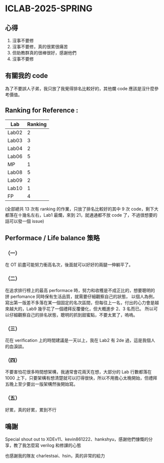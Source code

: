 # ICLAB-2025-SPRING
## 心得
1. 沒事不要修
2. 沒事不要修，真的很累很痛苦
3. 但助教群真的很棒很好，感謝他們
4. 沒事不要修

## 有關我的 code
為了不要誤人子弟，我只放了我覺得排名比較好的，其他爛 code 應該是沒什麼參考價值。

## Ranking for Reference :
| Lab  | Ranking |
| ------------- | ------------- |
| Lab02  | 2  |
| Lab03  | 3  |
| Lab04  | 2  |
| Lab06  | 5  |
| MP     | 1  |
| Lab08  | 5  |
| Lab09  | 2  |
| Lab10  | 1  |
| FP     | 4  |

(全部總共 13 次有 ranking 的作業，只放了排名比較好的其中 9 次 code，剩下大都落在十幾名左右，Lab1 最爛，來到 21，就通通都不放 code 了，不過很想要的話可以發一個 issue)

## Performace / Life balance 策略
### （一）

在 OT 前盡可能努力衝高名次，後面就可以好好的兩腿一伸躺平了。

### （二）

在追求排行榜上的最高 performace 時，努力和收穫是不成正比的，想要聰明的拼 perfomance 同時保有生活品質，就需要仔細觀察自己的狀態，
以個人為例，寫出第一版差不多落在某一個固定的名次區間，但每往上一名，付出的心力會是越來越大的，Lab9 幾乎花了一個禮拜反覆優化，但大概進步 2、3 名而已。
所以可以仔細觀察自己的排名狀態，聰明的抓到甜蜜點，不要太累了，嗚嗚。

### （三）
花在 verification 上的時間建議是一天以上，我在 Lab2 有 2de 過，這是我個人的血淚談。

### （四）
不要害怕花很多時間想架構，我通常會花兩天在想，大部分的 Lab 行數都落在 1000 上下，只要架構有想清楚就可以打得很快，所以不用擔心太晚開始，但禮拜五晚上至少要出一版架構然後開始寫。

### （五）
好累，真的好累，累到不行


## 鳴謝
Special shout out to XDEv11、kevin861222、hankshyu，感謝他們慷慨的分享，教了我怎麼寫 verilog 和修課的心態

也感謝我的隊友 charlestsai、hsin，真的非常的給力
